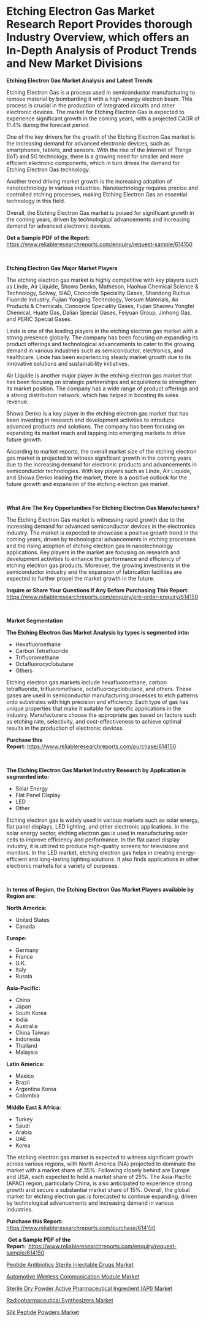 <p><h1>Etching Electron Gas Market Research Report Provides thorough Industry Overview, which offers an In-Depth Analysis of Product Trends and New Market Divisions</h1></p><p><strong>Etching Electron Gas Market Analysis and Latest Trends</strong></p>
<p><p>Etching Electron Gas is a process used in semiconductor manufacturing to remove material by bombarding it with a high-energy electron beam. This process is crucial in the production of integrated circuits and other electronic devices. The market for Etching Electron Gas is expected to experience significant growth in the coming years, with a projected CAGR of 11.4% during the forecast period.</p><p>One of the key drivers for the growth of the Etching Electron Gas market is the increasing demand for advanced electronic devices, such as smartphones, tablets, and sensors. With the rise of the Internet of Things (IoT) and 5G technology, there is a growing need for smaller and more efficient electronic components, which in turn drives the demand for Etching Electron Gas technology.</p><p>Another trend driving market growth is the increasing adoption of nanotechnology in various industries. Nanotechnology requires precise and controlled etching processes, making Etching Electron Gas an essential technology in this field.</p><p>Overall, the Etching Electron Gas market is poised for significant growth in the coming years, driven by technological advancements and increasing demand for advanced electronic devices.</p></p>
<p><strong>Get a Sample PDF of the Report:&nbsp;</strong> <a href="https://www.reliableresearchreports.com/enquiry/request-sample/614150">https://www.reliableresearchreports.com/enquiry/request-sample/614150</a></p>
<p>&nbsp;</p>
<p><strong>Etching Electron Gas Major Market Players</strong></p>
<p><p>The etching electron gas market is highly competitive with key players such as Linde, Air Liquide, Showa Denko, Matheson, Haohua Chemical Science & Technology, Solvay, SIAD, Concorde Speciality Gases, Shandong Ruihua Fluoride Industry, Fujian Yongjing Technology, Versum Materials, Air Products & Chemicals, Concorde Speciality Gases, Fujian Shaowu Yongfei Chemical, Huate Gas, Dalian Special Gases, Feiyuan Group, Jinhong Gas, and PERIC Special Gases.</p><p>Linde is one of the leading players in the etching electron gas market with a strong presence globally. The company has been focusing on expanding its product offerings and technological advancements to cater to the growing demand in various industries such as semiconductor, electronics, and healthcare. Linde has been experiencing steady market growth due to its innovative solutions and sustainability initiatives.</p><p>Air Liquide is another major player in the etching electron gas market that has been focusing on strategic partnerships and acquisitions to strengthen its market position. The company has a wide range of product offerings and a strong distribution network, which has helped in boosting its sales revenue.</p><p>Showa Denko is a key player in the etching electron gas market that has been investing in research and development activities to introduce advanced products and solutions. The company has been focusing on expanding its market reach and tapping into emerging markets to drive future growth.</p><p>According to market reports, the overall market size of the etching electron gas market is projected to witness significant growth in the coming years due to the increasing demand for electronic products and advancements in semiconductor technologies. With key players such as Linde, Air Liquide, and Showa Denko leading the market, there is a positive outlook for the future growth and expansion of the etching electron gas market.</p></p>
<p>&nbsp;</p>
<p><strong>What Are The Key Opportunities For Etching Electron Gas Manufacturers?</strong></p>
<p><p>The Etching Electron Gas market is witnessing rapid growth due to the increasing demand for advanced semiconductor devices in the electronics industry. The market is expected to showcase a positive growth trend in the coming years, driven by technological advancements in etching processes and the rising adoption of etching electron gas in nanotechnology applications. Key players in the market are focusing on research and development activities to enhance the performance and efficiency of etching electron gas products. Moreover, the growing investments in the semiconductor industry and the expansion of fabrication facilities are expected to further propel the market growth in the future.</p></p>
<p><strong>Inquire or Share Your Questions If Any Before Purchasing This Report:</strong> <a href="https://www.reliableresearchreports.com/enquiry/pre-order-enquiry/614150">https://www.reliableresearchreports.com/enquiry/pre-order-enquiry/614150</a></p>
<p>&nbsp;</p>
<p><strong>Market Segmentation</strong></p>
<p><strong>The Etching Electron Gas Market Analysis by types is segmented into:</strong></p>
<p><ul><li>Hexafluoroethane</li><li>Carbon Tetrafluoride</li><li>Trifluoromethane</li><li>Octafluorocyclobutane</li><li>Others</li></ul></p>
<p><p>Etching electron gas markets include hexafluoroethane, carbon tetrafluoride, trifluoromethane, octafluorocyclobutane, and others. These gases are used in semiconductor manufacturing processes to etch patterns onto substrates with high precision and efficiency. Each type of gas has unique properties that make it suitable for specific applications in the industry. Manufacturers choose the appropriate gas based on factors such as etching rate, selectivity, and cost-effectiveness to achieve optimal results in the production of electronic devices.</p></p>
<p><strong>Purchase this Report:&nbsp;</strong><a href="https://www.reliableresearchreports.com/purchase/614150">https://www.reliableresearchreports.com/purchase/614150</a></p>
<p>&nbsp;</p>
<p><strong>The Etching Electron Gas Market Industry Research by Application is segmented into:</strong></p>
<p><ul><li>Solar Energy</li><li>Flat Panel Display</li><li>LED</li><li>Other</li></ul></p>
<p><p>Etching electron gas is widely used in various markets such as solar energy, flat panel displays, LED lighting, and other electronic applications. In the solar energy sector, etching electron gas is used in manufacturing solar cells to improve efficiency and performance. In the flat panel display industry, it is utilized to produce high-quality screens for televisions and monitors. In the LED market, etching electron gas helps in creating energy-efficient and long-lasting lighting solutions. It also finds applications in other electronic markets for a variety of purposes.</p></p>
<p>&nbsp;</p>
<p><strong>In terms of Region, the Etching Electron Gas Market Players available by Region are:</strong></p>
<p>
    <p> <strong> North America: </strong>
        <ul>
            <li>United States</li>
            <li>Canada</li>
        </ul>
        </p> 
    <p> <strong> Europe: </strong>
        <ul>
            <li>Germany</li>
            <li>France</li>
            <li>U.K.</li>
            <li>Italy</li>
            <li>Russia</li>
        </ul>
        </p> 
    <p> <strong> Asia-Pacific: </strong>
        <ul>
            <li>China</li>
            <li>Japan</li>
            <li>South Korea</li>
            <li>India</li>
            <li>Australia</li>
            <li>China Taiwan</li>
            <li>Indonesia</li>
            <li>Thailand</li>
            <li>Malaysia</li>
        </ul>
        </p> 
    <p> <strong> Latin America: </strong>
        <ul>
            <li>Mexico</li>
            <li>Brazil</li>
            <li>Argentina Korea</li>
            <li>Colombia</li>
        </ul>
        </p> 
    <p> <strong> Middle East & Africa: </strong>
        <ul>
            <li>Turkey</li>
            <li>Saudi</li>
            <li>Arabia</li>
            <li>UAE</li>
            <li>Korea</li>
        </ul>
    </p>
    </p>
<p><p>The etching electron gas market is expected to witness significant growth across various regions, with North America (NA) projected to dominate the market with a market share of 35%. Following closely behind are Europe and USA, each expected to hold a market share of 25%. The Asia-Pacific (APAC) region, particularly China, is also anticipated to experience strong growth and secure a substantial market share of 15%. Overall, the global market for etching electron gas is forecasted to continue expanding, driven by technological advancements and increasing demand in various industries.</p></p>
<p><strong>Purchase this Report: </strong><a href="https://www.reliableresearchreports.com/purchase/614150">https://www.reliableresearchreports.com/purchase/614150</a></p>
<p>&nbsp;<strong>Get a Sample PDF of the Report:&nbsp;&nbsp;</strong><a href="https://www.reliableresearchreports.com/enquiry/request-sample/614150">https://www.reliableresearchreports.com/enquiry/request-sample/614150</a></p>
<p><strong></strong></p>
<p><p><a href="https://github.com/nathandecarvalho/Market-Research-Report-List-2/blob/main/peptide-antibiotics-sterile-injectable-drugs-market.md">Peptide Antibiotics Sterile Injectable Drugs Market</a></p><p><a href="https://github.com/RichRobinson5/Market-Research-Report-List-3/blob/main/automotive-wireless-communication-module-market.md">Automotive Wireless Communication Module Market</a></p><p><a href="https://github.com/gdfhhhj/Market-Research-Report-List-3/blob/main/sterile-dry-powder-active-pharmaceutical-ingredient-api-market.md">Sterile Dry Powder Active Pharmaceutical Ingredient (API) Market</a></p><p><a href="https://github.com/julyju69/Market-Research-Report-List-2/blob/main/radiopharmaceutical-synthesizers-market.md">Radiopharmaceutical Synthesizers Market</a></p><p><a href="https://github.com/kosella/Market-Research-Report-List-2/blob/main/silk-peptide-powders-market.md">Silk Peptide Powders Market</a></p></p>